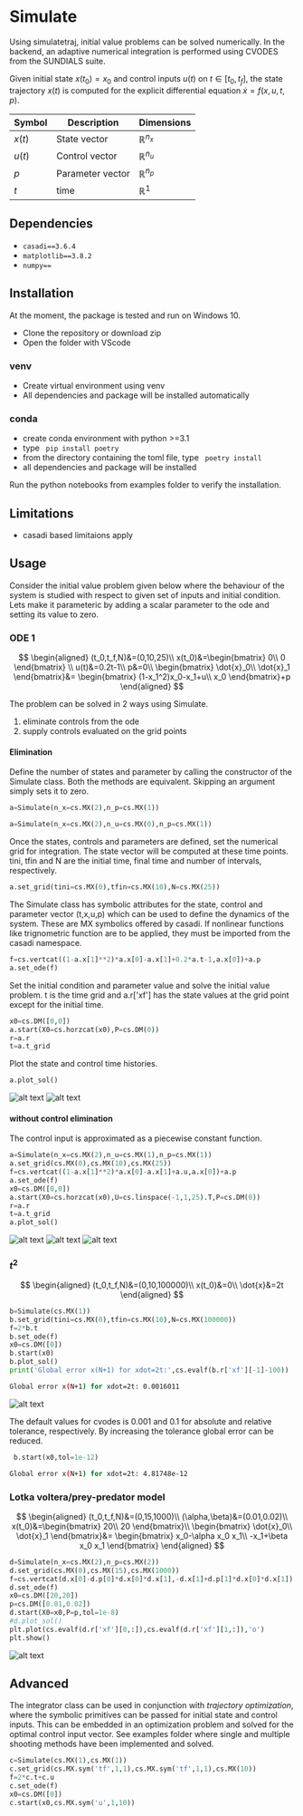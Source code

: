 # Simulate

Using simulatetraj, initial value problems can be solved numerically. In the backend, an adaptive numerical integration is performed using CVODES from the SUNDIALS suite.

Given initial state $x(t_0)=x_0$ and control inputs $u(t)$ on $t \in [t_0,t_f]$, the state trajectory $x(t)$ is computed for the explicit differential equation $\dot{x}=f(x,u,t,p)$.

|Symbol|Description|Dimensions|
|-|-|-|
|$x(t)$|State vector| $\mathbb{R}^{n_x}$|
|$u(t)$|Control vector| $\mathbb{R}^{n_u}$|
|$p$|Parameter vector| $\mathbb{R}^{n_p}$|
|$t$|time| $\mathbb{R}^{1}$|

## Dependencies

* ```casadi==3.6.4```
* ```matplotlib==3.8.2```
* ```numpy==```

## Installation

At the moment, the package is tested and run on Windows 10.

* Clone the repository or download zip
* Open the folder with VScode

### venv

* Create virtual environment using venv
* All dependencies and package will be installed automatically

### conda

* create conda environment with python >=3.1
* type ``` pip install poetry```
* from the directory containing the toml file, type ``` poetry install```
* all dependencies and package will be installed

Run the python notebooks from examples folder to verify the installation.

## Limitations

* casadi based limitaions apply

## Usage

Consider the initial value problem given below where the behaviour of the
system is studied with respect to given set of inputs and initial condition.
Lets make it parameteric by adding a scalar parameter to the ode and setting its value to zero.

### ODE 1

$$
\begin{aligned}
(t_0,t_f,N)&=(0,10,25)\\
x(t_0)&=\begin{bmatrix}
0\\
0
\end{bmatrix}
\\
u(t)&=0.2t-1\\
p&=0\\
\begin{bmatrix}
    \dot{x}_0\\
    \dot{x}_1
\end{bmatrix}&=
\begin{bmatrix}
    (1-x_1^2)x_0-x_1+u\\
    x_0
\end{bmatrix}+p
\end{aligned}
$$

The problem can be solved in 2 ways using Simulate.

1. eliminate controls from the ode
2. supply controls evaluated on the grid points

#### Elimination

Define the number of states and parameter by calling the constructor of the Simulate class. Both the methods are equivalent. Skipping an argument simply sets it to zero.

```python
a=Simulate(n_x=cs.MX(2),n_p=cs.MX(1))
```

```python
a=Simulate(n_x=cs.MX(2),n_u=cs.MX(0),n_p=cs.MX(1))
```

Once the states, controls and parameters are defined, set the numerical grid for integration. The state vector will be computed at these time points. tini, tfin and N are the initial time, final time and number of intervals, respectively.

```python
a.set_grid(tini=cs.MX(0),tfin=cs.MX(10),N=cs.MX(25))
```

The Simulate class has symbolic attributes for the state, control and parameter vector (t,x,u,p) which can be used to define the dynamics of the system. These are MX symbolics offered by casadi. If nonlinear functions like trignometric function are to be applied, they must be imported from the casadi namespace.

```python
f=cs.vertcat((1-a.x[1]**2)*a.x[0]-a.x[1]+0.2*a.t-1,a.x[0])+a.p
a.set_ode(f)
```

Set the initial condition and parameter value and solve the initial value problem. t is the time grid and a.r['xf'] has the state values at the grid point except for the initial time.

```python
x0=cs.DM([0,0])
a.start(X0=cs.horzcat(x0),P=cs.DM(0))
r=a.r
t=a.t_grid
```

Plot the state and control time histories.

```python
a.plot_sol()
```

![alt text](img/image-4.png)
![alt text](img/image-5.png)

#### without control elimination

The control input is approximated as a piecewise constant function.

```python
a=Simulate(n_x=cs.MX(2),n_u=cs.MX(1),n_p=cs.MX(1))
a.set_grid(cs.MX(0),cs.MX(10),cs.MX(25))
f=cs.vertcat((1-a.x[1]**2)*a.x[0]-a.x[1]+a.u,a.x[0])+a.p
a.set_ode(f)
x0=cs.DM([0,0])
a.start(X0=cs.horzcat(x0),U=cs.linspace(-1,1,25).T,P=cs.DM(0))
r=a.r
t=a.t_grid
a.plot_sol()
```

![alt text](img/image.png)
![alt text](img/image-1.png)
![alt text](img/image-2.png)

### $t^2$

$$
\begin{aligned}
(t_0,t_f,N)&=(0,10,100000)\\
x(t_0)&=0\\
\dot{x}&=2t
\end{aligned}
$$

```python
b=Simulate(cs.MX(1))
b.set_grid(tini=cs.MX(0),tfin=cs.MX(10),N=cs.MX(100000))
f=2*b.t
b.set_ode(f)
x0=cs.DM([0])
b.start(x0)
b.plot_sol()
print('Global error x(N+1) for xdot=2t:',cs.evalf(b.r['xf'][-1]-100))
```

```bash
Global error x(N+1) for xdot=2t: 0.0016011
```

![alt text](img/image-6.png)

The default values for cvodes is 0.001 and 0.1 for absolute and relative tolerance, respectively. By increasing the tolerance global error can be reduced.

```python
 b.start(x0,tol=1e-12)
```

```bash
Global error x(N+1) for xdot=2t: 4.81748e-12
```

### Lotka voltera/prey-predator model

$$
\begin{aligned}
(t_0,t_f,N)&=(0,15,1000)\\
(\alpha,\beta)&=(0.01,0.02)\\
x(t_0)&=\begin{bmatrix}
    20\\
    20
\end{bmatrix}\\
\begin{bmatrix}
    \dot{x}_0\\
    \dot{x}_1
\end{bmatrix}&=
\begin{bmatrix}
    x_0-\alpha x_0 x_1\\
    -x_1+\beta x_0 x_1
\end{bmatrix}
\end{aligned}
$$

```python
d=Simulate(n_x=cs.MX(2),n_p=cs.MX(2))
d.set_grid(cs.MX(0),cs.MX(15),cs.MX(1000))
f=cs.vertcat(d.x[0]-d.p[0]*d.x[0]*d.x[1],-d.x[1]+d.p[1]*d.x[0]*d.x[1])
d.set_ode(f)
x0=cs.DM([20,20])
p=cs.DM([0.01,0.02])
d.start(X0=x0,P=p,tol=1e-8)
#d.plot_sol()
plt.plot(cs.evalf(d.r['xf'][0,:]),cs.evalf(d.r['xf'][1,:]),'o')
plt.show()
```

![alt text](img/image-7.png)

## Advanced

The integrator class can be used in conjunction with *trajectory optimization*, where the symbolic primitives can be passed for initial state and control inputs. This can be embedded in an optimization problem and solved for the optimal control input vector. See examples folder where single and multiple shooting methods have been implemented and solved.

```python
c=Simulate(cs.MX(1),cs.MX(1))
c.set_grid(cs.MX.sym('tf',1,1),cs.MX.sym('tf',1,1),cs.MX(10))
f=2*c.t+c.u
c.set_ode(f)
x0=cs.DM([0])
c.start(x0,cs.MX.sym('u',1,10))  
```

